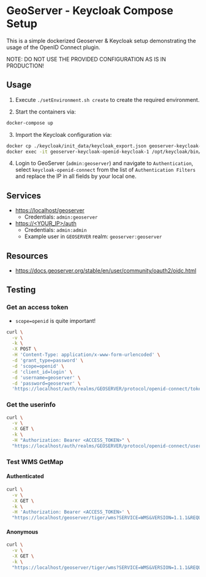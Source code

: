 # GeoServer - Keycloak Compose Setup

This is a simple dockerized Geoserver & Keycloak setup demonstrating the usage of the
OpenID Connect plugin.

NOTE: DO NOT USE THE PROVIDED CONFIGURATION AS IS IN PRODUCTION!

## Usage

1. Execute `./setEnvironment.sh create` to create the required environment.

2. Start the containers via:

```bash
docker-compose up
```

3. Import the Keycloak configuration via:

```bash
docker cp ./keycloak/init_data/keycloak_export.json geoserver-keycloak-openid-keycloak-1:/tmp/keycloak_export.json
docker exec -it geoserver-keycloak-openid-keycloak-1 /opt/keycloak/bin/kc.sh import --file /tmp/keycloak_export.json
```

4. Login to GeoServer (`admin:geoserver`) and navigate to `Authentication`, select `keycloak-openid-connect` from
   the list of `Authentication Filters` and replace the IP in all fields by your local one.

## Services

- [https://localhost/geoserver](https://localhost/geoserver)
  - Credentials: `admin:geoserver`
- [https://<YOUR_IP>/auth](https://<YOUR_IP>/auth)
  - Credentials: `admin:admin`
  - Example user in `GEOSERVER` realm: `geoserver:geoserver`

## Resources

- https://docs.geoserver.org/stable/en/user/community/oauth2/oidc.html

## Testing

### Get an access token

- `scope=openid` is quite important!

```bash
curl \
  -v \
  -k \
  -X POST \
  -H 'Content-Type: application/x-www-form-urlencoded' \
  -d 'grant_type=password' \
  -d 'scope=openid' \
  -d 'client_id=login' \
  -d 'username=geoserver' \
  -d 'password=geoserver' \
  'https://localhost/auth/realms/GEOSERVER/protocol/openid-connect/token' | jq '.access_token'
```

### Get the userinfo

```bash
curl \
  -v \
  -X GET \
  -k \
  -H "Authorization: Bearer <ACCESS_TOKEN>" \
  "https://localhost/auth/realms/GEOSERVER/protocol/openid-connect/userinfo"
```

### Test WMS GetMap

#### Authenticated

```bash
curl \
  -v \
  -X GET \
  -k \
  -H 'Authorization: Bearer <ACCESS_TOKEN>' \
  "https://localhost/geoserver/tiger/wms?SERVICE=WMS&VERSION=1.1.1&REQUEST=GetMap&FORMAT=image%2Fpng&TRANSPARENT=true&STYLES&LAYERS=tiger%3Apoly_landmarks&SRS=EPSG%3A4326&WIDTH=528&HEIGHT=768&BBOX=-74.0097427368164%2C40.71327209472656%2C-73.91910552978516%2C40.84510803222656"
```

#### Anonymous

```bash
curl \
  -v \
  -X GET \
  -k \
  "https://localhost/geoserver/tiger/wms?SERVICE=WMS&VERSION=1.1.1&REQUEST=GetMap&FORMAT=image%2Fpng&TRANSPARENT=true&STYLES&LAYERS=tiger%3Apoly_landmarks&SRS=EPSG%3A4326&WIDTH=528&HEIGHT=768&BBOX=-74.0097427368164%2C40.71327209472656%2C-73.91910552978516%2C40.84510803222656"
```
